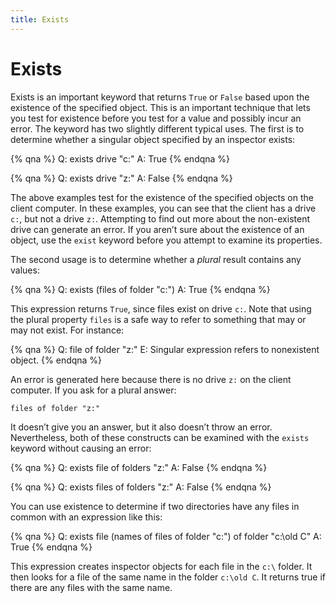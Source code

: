 ```yaml
---
title: Exists
---
```


# Exists

Exists is an important keyword that returns `True` or `False` based upon the
existence of the specified object. This is an important technique that lets you
test for existence before you test for a value and possibly incur an error. The
keyword has two slightly different typical uses. The first is to determine
whether a singular object specified by an inspector exists:

{% qna %}
Q: exists drive "c:"
A: True
{% endqna %}

{% qna %}
Q: exists drive "z:"
A: False
{% endqna %}

The above examples test for the existence of the specified objects on the client
computer. In these examples, you can see that the client has a drive `c:`, but
not a drive `z:`. Attempting to find out more about the non-existent drive can
generate an error. If you aren’t sure about the existence of an object, use the
`exist` keyword before you attempt to examine its properties.

The second usage is to determine whether a *plural* result contains any values: 

{% qna %}
Q: exists (files of folder "c:")
A: True
{% endqna %}

This expression returns `True`, since files exist on drive `c:`. Note that using
the plural property `files` is a safe way to refer to something that may or may
not exist. For instance:

{% qna %}
Q: file of folder "z:"
E: Singular expression refers to nonexistent object.
{% endqna %}

An error is generated here because there is no drive `z:` on the client
computer. If you ask for a plural answer:

````
files of folder "z:"
````

It doesn’t give you an answer, but it also doesn’t throw an error. Nevertheless,
both of these constructs can be examined with the `exists` keyword without
causing an error:

{% qna %}
Q: exists file of folders "z:"
A: False
{% endqna %}

{% qna %}
Q: exists files of folders "z:"
A: False
{% endqna %}

You can use existence to determine if two directories have any files in common
with an expression like this:

{% qna %}
Q: exists file (names of files of folder "c:\") of folder "c:\old C"
A: True
{% endqna %}

This expression creates inspector objects for each file in the `c:\` folder. It
then looks for a file of the same name in the folder `c:\old C`. It returns true
if there are any files with the same name.
